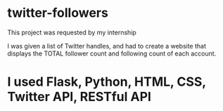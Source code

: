 # twitter-followers

This project was requested by my internship

I was given a list of Twitter handles, and had to create a website that displays the TOTAL follower count and following count of each account.

# I used Flask, Python, HTML, CSS, Twitter API, RESTful API
